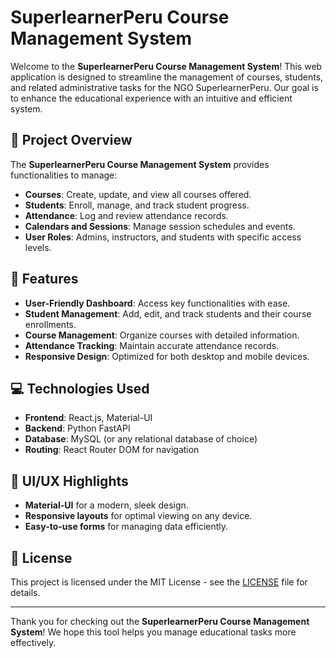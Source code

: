 # SuperlearnerPeru Course Management System

Welcome to the **SuperlearnerPeru Course Management System**! This web application is designed to streamline the management of courses, students, and related administrative tasks for the NGO SuperlearnerPeru. Our goal is to enhance the educational experience with an intuitive and efficient system.

## 🎯 Project Overview

The **SuperlearnerPeru Course Management System** provides functionalities to manage:

- **Courses**: Create, update, and view all courses offered.
- **Students**: Enroll, manage, and track student progress.
- **Attendance**: Log and review attendance records.
- **Calendars and Sessions**: Manage session schedules and events.
- **User Roles**: Admins, instructors, and students with specific access levels.

## 🚀 Features

- **User-Friendly Dashboard**: Access key functionalities with ease.
- **Student Management**: Add, edit, and track students and their course enrollments.
- **Course Management**: Organize courses with detailed information.
- **Attendance Tracking**: Maintain accurate attendance records.
- **Responsive Design**: Optimized for both desktop and mobile devices.

## 💻 Technologies Used

- **Frontend**: React.js, Material-UI
- **Backend**: Python FastAPI
- **Database**: MySQL (or any relational database of choice)
- **Routing**: React Router DOM for navigation

## 🎨 UI/UX Highlights

- **Material-UI** for a modern, sleek design.
- **Responsive layouts** for optimal viewing on any device.
- **Easy-to-use forms** for managing data efficiently.

## 📄 License

This project is licensed under the MIT License - see the [LICENSE](LICENSE) file for details.

---

Thank you for checking out the **SuperlearnerPeru Course Management System**! We hope this tool helps you manage educational tasks more effectively.
